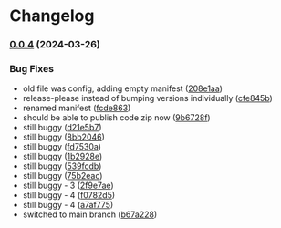# Changelog

### [0.0.4](https://www.github.com/ITMCdev/vscode-extensions/compare/v0.0.3...v0.0.4) (2024-03-26)


### Bug Fixes

* old file was config, adding empty manifest ([208e1aa](https://www.github.com/ITMCdev/vscode-extensions/commit/208e1aadcc4123377084a02c9819e2dcb6505868))
* release-please instead of bumping versions individually ([cfe845b](https://www.github.com/ITMCdev/vscode-extensions/commit/cfe845babac5047a25e4be9f82a7635d3fb54fdb))
* renamed manifest ([fcde863](https://www.github.com/ITMCdev/vscode-extensions/commit/fcde863ccc0b1cc6d3741a218f0fc6a9ba16a4ab))
* should be able to publish code zip now ([9b6728f](https://www.github.com/ITMCdev/vscode-extensions/commit/9b6728fcf02f2e00848e6f67acf9580de9a4da8b))
* still buggy ([d21e5b7](https://www.github.com/ITMCdev/vscode-extensions/commit/d21e5b70346464a71724ef24d2fdf1c7f17b2bb8))
* still buggy ([8bb2046](https://www.github.com/ITMCdev/vscode-extensions/commit/8bb204655df7ff4f491b92370f3a08a95d04cd15))
* still buggy ([fd7530a](https://www.github.com/ITMCdev/vscode-extensions/commit/fd7530aafd0a99423233f2afd61e369f86f324bb))
* still buggy ([1b2928e](https://www.github.com/ITMCdev/vscode-extensions/commit/1b2928edbe5006760a339d9a7df0e97ac380debb))
* still buggy ([539fcdb](https://www.github.com/ITMCdev/vscode-extensions/commit/539fcdb796651d86bbb4f8a1123caa112df09159))
* still buggy ([75b2eac](https://www.github.com/ITMCdev/vscode-extensions/commit/75b2eac0c06c65c9ee24115edab6a837697d8918))
* still buggy - 3 ([2f9e7ae](https://www.github.com/ITMCdev/vscode-extensions/commit/2f9e7ae443495054728e943bc508fd1da1580e0d))
* still buggy - 4 ([f0782d5](https://www.github.com/ITMCdev/vscode-extensions/commit/f0782d55a405fd3061d1ca11cb60498c07fa1450))
* still buggy - 4 ([a7af775](https://www.github.com/ITMCdev/vscode-extensions/commit/a7af775ff252665e56e1b8826adbb30aab4af8c1))
* switched to main branch ([b67a228](https://www.github.com/ITMCdev/vscode-extensions/commit/b67a22819a7dbc2d021042d59cba6d21ebb48680))
